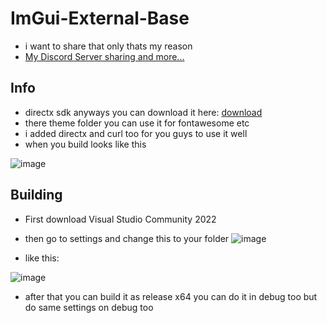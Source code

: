 # ImGui-External-Base
- i want to share that only thats my reason
- [My Discord Server sharing and more...](https://discord.gg/8S5eBJ4cBN)

## Info
- directx sdk anyways you can download it here: [download](https://www.microsoft.com/en-us/download/details.aspx?id=6812)
- there theme folder you can use it for fontawesome etc
- i added directx and curl too for you guys to use it well
- when you build looks like this

![image](https://user-images.githubusercontent.com/50064486/221398523-a27d85b7-84f2-4392-ba4f-6eebae1917d5.png)

## Building
- First download Visual Studio Community 2022
- then go to settings and change this to your folder
![image](https://user-images.githubusercontent.com/50064486/221398062-fe86f2a1-7356-4e00-b3f7-1840a759de6e.png)

- like this:

![image](https://user-images.githubusercontent.com/50064486/221398381-5a8d4c60-5a47-4cd4-a610-935b0ce35a88.png)

- after that you can build it as release x64 you can do it in debug too but do same settings on debug too
